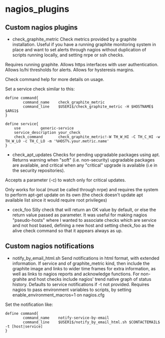 nagios_plugins
==============

Custom nagios plugins
----------------------

  * check_graphite_metric
Check metrics provided by a graphite installation. Useful if you have a running
graphite monitoring system in place and want to set alerts through nagios
without duplication of scripts running locally, and setting nrpe or ssh checks.

Requires running graphite. Allows https interfaces with user authentication.
Allows lo/hi thresholds for alerts. Allows for hysteresis margins.

Check command help for more details on usage.

Set a service check similar to this:

```
define command{
        command_name    check_graphite_metric
        command_line    $USER1$/check_graphite_metric -H $HOSTNAME$ $ARG1$
}

define service{
	use			generic-service
	service_description	your_check
	check_command		check_graphite_metric!-W TH_W_HI -C TH_C_HI -w TH_W_LO -c TH_C_LO -m '%HOST%.your.metric.name'
}
```

  * check_apt_updates
Checks for pending upgradable packages using apt. Returns warning when "soft" 
(i.e. non-security) upgradable packages are available, and critical when any
"critical" upgrade is available (i.e in the security repositories).

Accepts a parameter (-c) to watch only for critical updates.

Only works for local (must be called through nrpe) and requires the system to 
perform apt-get update on its own (the check doesn't update apt available list
since it would require root privileges)

  * ceck_foo
Silly check that will return an OK value by default, or else the return value
passed as parameter. It was useful for making nagios "pseudo-hosts" where I
wanted to associate checks which are service and not host based, defining a
new host and setting check_foo as the alive check command so that it appears
always as up.

Custom nagios notifications
---------------------------

  * notify_by_email_html.sh
Send notifications in html format, with extended information. If service and
of graphite_metric kind, then include the graphite image and links to wider 
time frames for extra information, as well as links to nagios reports and 
acknowledge functions. For non-grahite and host checks include nagios' trend
native graph of status history. Defaults to service notifications if -t not
provided.
Requires nagios to pass environment variables to scripts, by setting
enable_environment_macros=1 on nagios.cfg

Set the notification like:

```
define command{
        command_name    notify-service-by-email
        command_line    $USER1$/notify_by_email_html.sh $CONTACTEMAIL$ -t [host|service]
}
```
